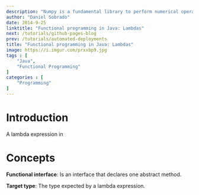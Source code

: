 ```yaml
---
description: "Numpy is a fundamental library to perform numerical operations in Python. This package is about multi-dimensional arrays and performance. It allows us to work in a more powerful and simplified way with matrix algebra, emphasizing matrix methods that are extensively used in statistics, mathematics and machine learning algorithms."
author: "Daniel Sobrado"
date: 2014-9-25
linktitle: "Functional programming in Java: Lambdas"
next: /tutorials/github-pages-blog
prev: /tutorials/automated-deployments
title: "Functional programming in Java: Lambdas"
image: https://i.imgur.com/prxxbp9.jpg
tags : [
    "Java",
	"Functional Programming"
]
categories : [
	"Programming"
]
---
```


# Introduction

A lambda expression in 

# Concepts

**Functional interface**: Is an interface that declares one abstract method.

**Target type**: The type expected by a lambda expression.